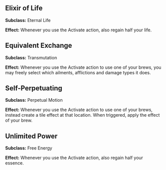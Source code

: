 ## Elixir of Life
**Subclass:** Eternal Life

**Effect:** Whenever you use the Activate action, also regain half your life.

## Equivalent Exchange
**Subclass:** Transmutation

**Effect:** Whenever you use the Activate action to use one of your brews, you may freely select which ailments, afflictions and damage types it does.

## Self-Perpetuating
**Subclass:** Perpetual Motion

**Effect:** Whenever you use the Activate action to use one of your brews, instead create a tile effect at that location. When triggered, apply the effect of your brew.

## Unlimited Power
**Subclass:** Free Energy

**Effect:** Whenever you use the Activate action, also regain half your essence.

